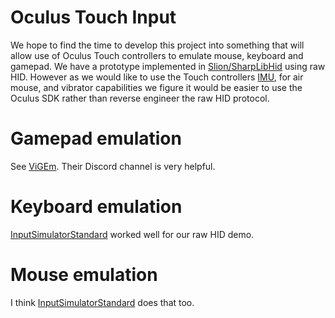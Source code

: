 # Oculus Touch Input

We hope to find the time to develop this project into something that will allow use of Oculus Touch controllers to emulate mouse, keyboard and gamepad.
We have a prototype implemented in [Slion/SharpLibHid](https://github.com/) using raw HID.
However as we would like to use the Touch controllers [IMU](https://en.wikipedia.org/wiki/Inertial_measurement_unit), for air mouse, and vibrator capabilities we figure it would be easier to use the Oculus SDK rather than reverse engineer the raw HID protocol.

# Gamepad emulation

See [ViGEm](https://github.com/ViGEm/ViGEmClient).
Their Discord channel is very helpful.

# Keyboard emulation

[InputSimulatorStandard](https://github.com/GregsStack/InputSimulatorStandard) worked well for our raw HID demo.

# Mouse emulation

I think [InputSimulatorStandard](https://github.com/GregsStack/InputSimulatorStandard) does that too.
